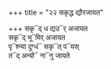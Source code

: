 +++
title = "२२ सकृद्ध द्यौरजायत"

+++
सकृ᳓द् ध द्यउ᳓र् अजायत  
सकृ᳓द् भू᳓मिर् अजायत  
पृ᳓श्न्या दुग्धं᳓ सकृ᳓त् प᳓यस्  
त᳓द् अन्यो᳓ ना᳓नु जायते